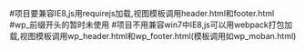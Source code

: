 #项目要兼容IE8,js用requirejs加载,视图模板调用header.html和footer.html
#wp_前缀开头的暂时未使用
#项目不用兼容win7中IE8,js可以用webpack打包加载,视图模板调用wp_header.html和wp_footer.html(模板调用如wp_moban.html)